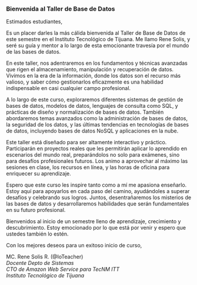 
### Bienvenida al Taller de Base de Datos


Estimados estudiantes,

Es un placer darles la más cálida bienvenida al Taller de Base de Datos de este semestre en el Instituto Tecnológico de Tijuana. Me llamo Rene Solis, y seré su guía y mentor a lo largo de esta emocionante travesía por el mundo de las bases de datos.

En este taller, nos adentraremos en los fundamentos y técnicas avanzadas que rigen el almacenamiento, manipulación y recuperación de datos. Vivimos en la era de la información, donde los datos son el recurso más valioso, y saber cómo gestionarlos eficazmente es una habilidad indispensable en casi cualquier campo profesional.

A lo largo de este curso, exploraremos diferentes sistemas de gestión de bases de datos, modelos de datos, lenguajes de consulta como SQL, y prácticas de diseño y normalización de bases de datos. También abordaremos temas avanzados como la administración de bases de datos, la seguridad de los datos, y las últimas tendencias en tecnologías de bases de datos, incluyendo bases de datos NoSQL y aplicaciones en la nube.

Este taller está diseñado para ser altamente interactivo y práctico. Participarán en proyectos reales que les permitirán aplicar lo aprendido en escenarios del mundo real, preparándolos no solo para exámenes, sino para desafíos profesionales futuros. Los animo a aprovechar al máximo las sesiones en clase, los recursos en línea, y las horas de oficina para enriquecer su aprendizaje.

Espero que este curso les inspire tanto como a mí me apasiona enseñarlo. Estoy aquí para apoyarlos en cada paso del camino, ayudándoles a superar desafíos y celebrando sus logros. Juntos, desentrañaremos los misterios de las bases de datos y desarrollaremos habilidades que serán fundamentales en su futuro profesional.

Bienvenidos al inicio de un semestre lleno de aprendizaje, crecimiento y descubrimiento. Estoy emocionado por lo que está por venir y espero que ustedes también lo estén.

Con los mejores deseos para un exitoso inicio de curso,

MC. Rene Solis R.  (@IoTeacher)
<br>_Docente Depto de Sistemas 
<br> CTO de Amazon Web Service para TecNM ITT 
<br> Instituto Tecnológico de Tijuana_ 


